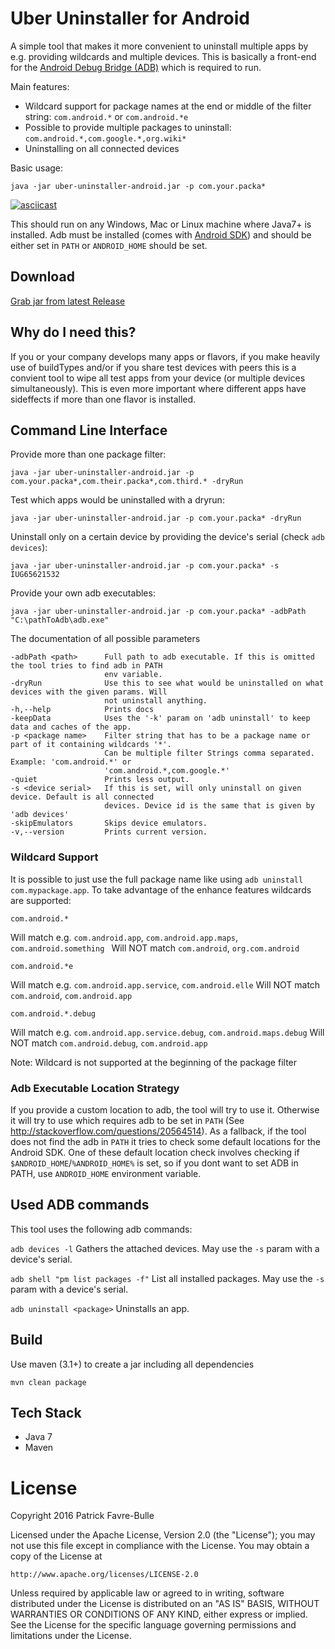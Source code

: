 # Uber Uninstaller for Android
A simple tool that makes it more convenient to uninstall multiple apps by e.g. providing wildcards and
multiple devices. This is basically a front-end for the [Android Debug Bridge (ADB)](https://developer.android.com/studio/command-line/adb.html) which is required to run.

Main features:

* Wildcard support for package names at the end or middle of the filter string: `com.android.*` or `com.android.*e`
* Possible to provide multiple packages to uninstall: `com.android.*,com.google.*,org.wiki*`
* Uninstalling on all connected devices

Basic usage:

    java -jar uber-uninstaller-android.jar -p com.your.packa*

[![asciicast](https://asciinema.org/a/86433.png)](https://asciinema.org/a/86433)

This should run on any Windows, Mac or Linux machine where Java7+ is installed. Adb must be installed (comes with [Android SDK](https://developer.android.com/studio/index.html)) and should
be either set in `PATH` or `ANDROID_HOME` should be set.

## Download

[Grab jar from latest Release](https://github.com/patrickfav/uber-uninstaller-android/releases/latest)

## Why do I need this?

If you or your company develops many apps or flavors, if you make heavily use of buildTypes and/or if you share test devices with peers this is a convient tool
to wipe all test apps from your device (or multiple devices simultaneously). This is even more important where different apps have sideffects if more than one flavor is installed.

## Command Line Interface

Provide more than one package filter:

    java -jar uber-uninstaller-android.jar -p com.your.packa*,com.their.packa*,com.third.* -dryRun

Test which apps would be uninstalled with a dryrun:

    java -jar uber-uninstaller-android.jar -p com.your.packa* -dryRun

Uninstall only on a certain device by providing the device's serial (check `adb devices`):

    java -jar uber-uninstaller-android.jar -p com.your.packa* -s IUG65621532

Provide your own adb executables:

    java -jar uber-uninstaller-android.jar -p com.your.packa* -adbPath "C:\pathToAdb\adb.exe"

The documentation of all possible parameters

    -adbPath <path>      Full path to adb executable. If this is omitted the tool tries to find adb in PATH
                         env variable.
    -dryRun              Use this to see what would be uninstalled on what devices with the given params. Will
                         not uninstall anything.
    -h,--help            Prints docs
    -keepData            Uses the '-k' param on 'adb uninstall' to keep data and caches of the app.
    -p <package name>    Filter string that has to be a package name or part of it containing wildcards '*'.
                         Can be multiple filter Strings comma separated. Example: 'com.android.*' or
                         'com.android.*,com.google.*'
    -quiet               Prints less output.
    -s <device serial>   If this is set, will only uninstall on given device. Default is all connected
                         devices. Device id is the same that is given by 'adb devices'
    -skipEmulators       Skips device emulators.
    -v,--version         Prints current version.

### Wildcard Support

It is possible to just use the full package name like using `adb uninstall com.mypackage.app`. 
To take advantage of the enhance features wildcards are supported:

    com.android.*
 
Will match e.g. `com.android.app`, `com.android.app.maps`, `com.android.something `
Will NOT match `com.android`, `org.com.android`

    com.android.*e
    
Will match e.g. `com.android.app.service`, `com.android.elle`
Will NOT match `com.android`, `com.android.app`

    com.android.*.debug
    
Will match e.g. `com.android.app.service.debug`, `com.android.maps.debug`
Will NOT match `com.android.debug`, `com.android.app`

Note: Wildcard is not supported at the beginning of the package filter

### Adb Executable Location Strategy

If you provide a custom location to adb, the tool will try to use it. Otherwise
it will try to use which requires adb to be set in `PATH` (See http://stackoverflow.com/questions/20564514).
As a fallback, if the tool does not find the adb in `PATH` it tries to check some default locations for the Android SDK.
One of these default location check involves checking if `$ANDROID_HOME`/`%ANDROID_HOME%` is set, so if you dont want to set ADB in PATH,
use `ANDROID_HOME` environment variable.

## Used ADB commands

This tool uses the following adb commands:

`adb devices -l`
Gathers the attached devices. May use the `-s` param with a device's serial.

`adb shell "pm list packages -f"`
List all installed packages. May use the `-s` param with a device's serial.

`adb uninstall <package>`
Uninstalls an app.

## Build

Use maven (3.1+) to create a jar including all dependencies

    mvn clean package

## Tech Stack

* Java 7
* Maven

# License

Copyright 2016 Patrick Favre-Bulle

Licensed under the Apache License, Version 2.0 (the "License");
you may not use this file except in compliance with the License.
You may obtain a copy of the License at

    http://www.apache.org/licenses/LICENSE-2.0

Unless required by applicable law or agreed to in writing, software
distributed under the License is distributed on an "AS IS" BASIS,
WITHOUT WARRANTIES OR CONDITIONS OF ANY KIND, either express or implied.
See the License for the specific language governing permissions and
limitations under the License.